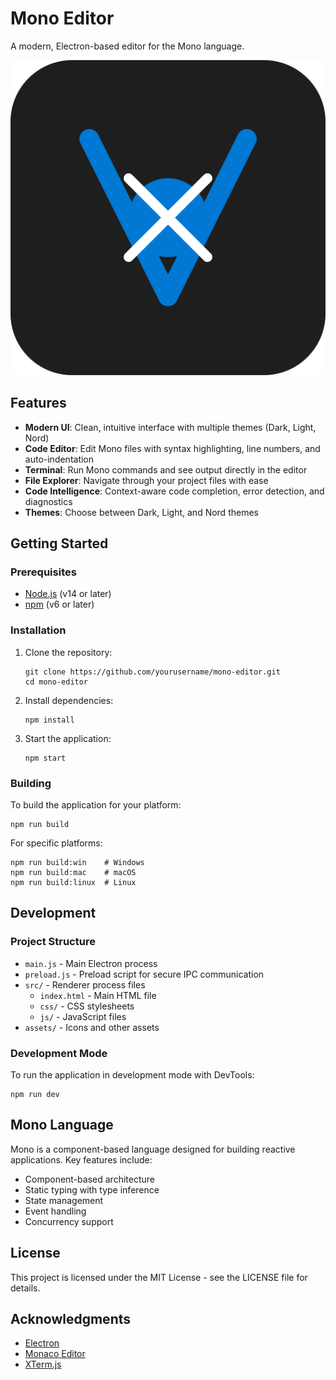 # Mono Editor

A modern, Electron-based editor for the Mono language.

![Mono Editor Logo](assets/icons/mono-logo.svg)

## Features

- **Modern UI**: Clean, intuitive interface with multiple themes (Dark, Light, Nord)
- **Code Editor**: Edit Mono files with syntax highlighting, line numbers, and auto-indentation
- **Terminal**: Run Mono commands and see output directly in the editor
- **File Explorer**: Navigate through your project files with ease
- **Code Intelligence**: Context-aware code completion, error detection, and diagnostics
- **Themes**: Choose between Dark, Light, and Nord themes

## Getting Started

### Prerequisites

- [Node.js](https://nodejs.org/) (v14 or later)
- [npm](https://www.npmjs.com/) (v6 or later)

### Installation

1. Clone the repository:
   ```
   git clone https://github.com/yourusername/mono-editor.git
   cd mono-editor
   ```

2. Install dependencies:
   ```
   npm install
   ```

3. Start the application:
   ```
   npm start
   ```

### Building

To build the application for your platform:

```
npm run build
```

For specific platforms:

```
npm run build:win    # Windows
npm run build:mac    # macOS
npm run build:linux  # Linux
```

## Development

### Project Structure

- `main.js` - Main Electron process
- `preload.js` - Preload script for secure IPC communication
- `src/` - Renderer process files
  - `index.html` - Main HTML file
  - `css/` - CSS stylesheets
  - `js/` - JavaScript files
- `assets/` - Icons and other assets

### Development Mode

To run the application in development mode with DevTools:

```
npm run dev
```

## Mono Language

Mono is a component-based language designed for building reactive applications. Key features include:

- Component-based architecture
- Static typing with type inference
- State management
- Event handling
- Concurrency support

## License

This project is licensed under the MIT License - see the LICENSE file for details.

## Acknowledgments

- [Electron](https://www.electronjs.org/)
- [Monaco Editor](https://microsoft.github.io/monaco-editor/)
- [XTerm.js](https://xtermjs.org/)
